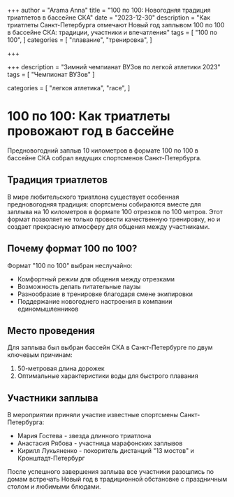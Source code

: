 +++
author = "Arama Anna"
title = "100 по 100: Новогодняя традиция триатлетов в бассейне СКА"
date = "2023-12-30"
description = "Как триатлеты Санкт-Петербурга отмечают Новый год заплывом 100 по 100 в бассейне СКА: традиции, участники и впечатления"
tags = [
    "100 по 100",
]
categories = [
    "плавание",
    "тренировка",
]

+++


+++
description = "Зимний чемпианат ВУЗов по легкой атлетики 2023"
tags = [
    "Чемпионат ВУЗов"
]

categories = [
    "легкоя атлетика",
    "race",
]

# 100 по 100: Как триатлеты провожают год в бассейне

Предновогодний заплыв 10 километров в формате 100 по 100 в бассейне СКА собрал ведущих спортсменов Санкт-Петербурга.

<!--more-->

## Традиция триатлетов

В мире любительского триатлона существует особенная предновогодняя традиция: спортсмены собираются вместе для заплыва на 10 километров в формате 100 отрезков по 100 метров. Этот формат позволяет не только провести качественную тренировку, но и создает прекрасную атмосферу для общения между участниками.

## Почему формат 100 по 100?

Формат "100 по 100" выбран неслучайно:
- Комфортный режим для общения между отрезками
- Возможность делать питательные паузы
- Разнообразие в тренировке благодаря смене экипировки
- Поддержание новогоднего настроения в компании единомышленников

## Место проведения

Для заплыва был выбран бассейн СКА в Санкт-Петербурге по двум ключевым причинам:
1. 50-метровая длина дорожек
2. Оптимальные характеристики воды для быстрого плавания

## Участники заплыва

В мероприятии приняли участие известные спортсмены Санкт-Петербурга:
- Мария Гостева - звезда длинного триатлона
- Анастасия Рябова - участница марафонских заплывов
- Кирилл Лукьяненко - покоритель дистанций "13 мостов" и Кронштадт-Петербург

После успешного завершения заплыва все участники разошлись по домам встречать Новый год в традиционной обстановке с праздничным столом и любимыми блюдами.
